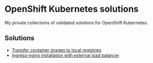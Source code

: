 # OpenShift Kubernetes solutions
My private collections of validated solutions for OpenShift Kubernetes.

## Solutions

* [Transfer container images to local registries](solutions/podman/podman-copy-images.md)
* [Ingress-nginx installation with external load balancer](solutions/ingress-nginx/ingress-nginx.md)